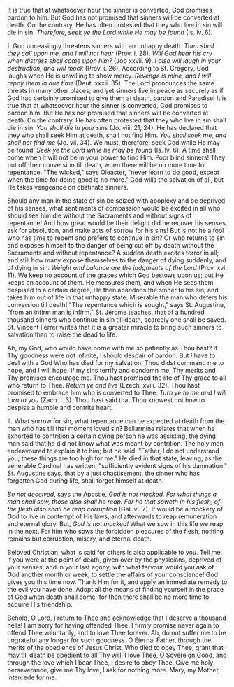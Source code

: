 
It is true that at whatsoever hour the sinner is converted, God promises pardon to him. But God has not promised that sinners will be converted at death. On the contrary, He has often protested that they who live in sin will die in sin. *Therefore, seek ye the Lord while He may be found* (Is. lv. 6).

**I\.** God unceasingly threatens sinners with an unhappy death. *Then shall they call upon me, and I will not hear* (Prov. i. 28). *Will God hear his cry when distress shall come upon him?* (Job xxvii. 9). *I also will laugh in your destruction, and will mock* (Prov. i. 26). According to St. Gregory, God laughs when He is unwilling to show mercy. *Revenge is mine, and I will repay them in due time* (Deut. xxxii. 35). The Lord pronounces the same threats in many other places; and yet sinners live in peace as securely as if God had certainly promised to give them at death, pardon and Paradise! It is true that at whatsoever hour the sinner is converted, God promises to pardon him. But He has not promised that sinners will be converted at death. On the contrary, He has often protested that they who live in sin shall die in sin. *You shall die in your sins* (Jo. viii. 21, 24). He has declared that they who shall seek Him at death, shall not find Him. *You shall seek me, and shall not find me* (Jo. vii. 34). We must, therefore, seek God while He may be found. *Seek ye the Lord while he may be found* (Is. lv. 6). A time shall come when it will not be in your power to find Him. Poor blind sinners! They put off their conversion till death, when there will be no more time for repentance. \"The wicked,\" says Oleaster, \"never learn to do good, except when the time for doing good is no more.\" God wills the salvation of all, but He takes vengeance on obstinate sinners.

Should any man in the state of sin be seized with apoplexy and be deprived of his senses, what sentiments of compassion would be excited in all who should see him die without the Sacraments and without signs of repentance! And how great would be their delight did he recover his senses, ask for absolution, and make acts of sorrow for his sins! But is not he a fool who has time to repent and prefers to continue in sin? Or who returns to sin and exposes himself to the danger of being cut off by death without the Sacraments and without repentance? A sudden death excites terror in all; and still how many expose themselves to the danger of dying suddenly, and of dying in sin. *Weight and balance are the judgments of the Lord* (Prov. xvi. 11). We keep no account of the graces which God bestows upon us; but He keeps an account of them. He measures them, and when He sees them despised to a certain degree, He then abandons the sinner to his sin, and takes him out of life in that unhappy state. Miserable the man who defers his conversion till death! \"The repentance which is sought,\" says St. Augustine, \"from an infirm man is infirm.\" St. Jerome teaches, that of a hundred thousand sinners who continue in sin till death, scarcely one shall be saved. St. Vincent Ferrer writes that it is a greater miracle to bring such sinners to salvation than to raise the dead to life.

Ah, my God, who would have borne with me so patiently as Thou hast? If Thy goodness were not infinite, I should despair of pardon. But I have to deal with a God Who has died for my salvation. Thou didst command me to hope, and I will hope. If my sins terrify and condemn me, Thy merits and Thy promises encourage me. Thou hast promised the life of Thy grace to all who return to Thee. *Return ye and live* (Ezech. xviii. 32). Thou hast promised to embrace him who is converted to Thee. *Turn ye to me and I will turn to you* (Zach. i. 3). Thou hast said that Thou knowest not how to despise a humble and contrite heart.

**II\.** What sorrow for sin, what repentance can be expected at death from the man who has till that moment loved sin? Bellarmine relates that when he exhorted to contrition a certain dying person he was assisting, the dying man said that he did not know what was meant by contrition. The holy man endeavoured to explain it to him; but he said: \"Father, I do not understand you; these things are too high for me.\" He died in that state, leaving, as the venerable Cardinal has written, \"sufficiently evident signs of his damnation.\" St. Augustine says, that by a just chastisement, the sinner who has forgotten God during life, shall forget himself at death.

*Be not deceived*, says the Apostle, *God is not mocked. For what things a man shall sow, those also shall he reap. For he that soweth in his flesh, of the flesh also shall he reap corruption* (Gal. vi. 7). It would be a mockery of God to live in contempt of His laws, and afterwards to reap remuneration and eternal glory. But, *God is not mocked!* What we sow in this life we reap in the next. For him who sows the forbidden pleasures of the flesh, nothing remains but corruption, misery, and eternal death.

Beloved Christian, what is said for others is also applicable to you. Tell me: if you were at the point of death, given over by the physicians, deprived of your senses, and in your last agony, with what fervour would you ask of God another month or week, to settle the affairs of your conscience! God gives you this time now. Thank Him for it, and apply an immediate remedy to the evil you have done. Adopt all the means of finding yourself in the grace of God when death shall come; for then there shall be no more time to acquire His friendship.

Behold, O Lord, I return to Thee and acknowledge that I deserve a thousand hells! I am sorry for having offended Thee. I firmly promise never again to offend Thee voluntarily, and to love Thee forever. Ah, do not suffer me to be ungrateful any longer for such goodness. O Eternal Father, through the merits of the obedience of Jesus Christ, Who died to obey Thee, grant that I may till death be obedient to all Thy will. I love Thee, O Sovereign Good, and through the love which I bear Thee, I desire to obey Thee. Give me holy perseverance, give me Thy love, I ask for nothing more. Mary, my Mother, intercede for me.

